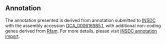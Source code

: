 

Annotation
----------

The annotation presented is derived from annotation submitted to
[INSDC](http://www.insdc.org) with the assembly accession
[GCA\_000616985.1](http://www.ebi.ac.uk/ena/data/view/GCA_000616985.1),
with additional non-coding genes derived from
[Rfam](http://rfam.xfam.org/). For more details, please visit [INSDC
annotation
import](http://ensemblgenomes.org/info/data/insdc_annotation).

